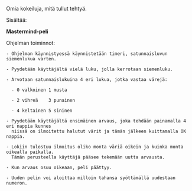 Omia kokeiluja, mitä tullut tehtyä.

Sisältää:

**Mastermind-peli**

  Ohjelman toiminnot:
  
    - Ohjelman käynnistyessä käynnistetään timeri, satunnaisluvun siemenlukua varten.
    
    - Pyydetään käyttäjältä vielä luku, jolla kerrotaan siemenluku.
    
    - Arvotaan satunnaislukuina 4 eri lukua, jotka vastaa värejä:
    
      - 0 valkoinen 1 musta
      
      - 2 vihreä    3 punainen
      
      - 4 keltainen 5 sininen
    
    - Pyydetään käyttäjältä ensimäinen arvaus, joka tehdään painamalla 4 eri nappia kunnes 
      niissä on ilmoitettu halutut värit ja tämän jälkeen kuittamalla OK nappia.
    
    - Lokiin tulostuu ilmoitus oliko monta väriä oikein ja kuinka monta oikealla paikalla.
      Tämän perusteella käyttäjä pääsee tekemään uutta arvausta.
    
    - Kun arvaus osuu oikeaan, peli päättyy.
    
    - Uuden pelin voi aloittaa milloin tahansa syöttämällä uudestaan numeron.
